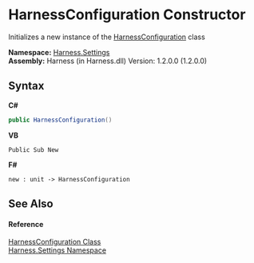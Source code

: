 # HarnessConfiguration Constructor 
 

Initializes a new instance of the <a href="aea1a0da-0211-3e8d-e69f-7300dd07906e">HarnessConfiguration</a> class

**Namespace:**&nbsp;<a href="71b20054-d355-35ae-710d-5484ba2d4fce">Harness.Settings</a><br />**Assembly:**&nbsp;Harness (in Harness.dll) Version: 1.2.0.0 (1.2.0.0)

## Syntax

**C#**<br />
``` C#
public HarnessConfiguration()
```

**VB**<br />
``` VB
Public Sub New
```

**F#**<br />
``` F#
new : unit -> HarnessConfiguration
```


## See Also


#### Reference
<a href="aea1a0da-0211-3e8d-e69f-7300dd07906e">HarnessConfiguration Class</a><br /><a href="71b20054-d355-35ae-710d-5484ba2d4fce">Harness.Settings Namespace</a><br />